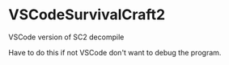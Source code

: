 # VSCodeSurvivalCraft2
VSCode version of SC2 decompile

Have to do this if not VSCode don't want to debug the program. 
